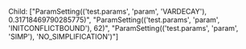 Child: ["ParamSetting(('test.params', 'param', 'VARDECAY'), 0.31718469790285775)", "ParamSetting(('test.params', 'param', 'INITCONFLICTBOUND'), 62)", "ParamSetting(('test.params', 'param', 'SIMP'), 'NO_SIMPLIFICATION')"]